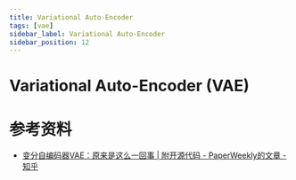 ```yaml
---
title: Variational Auto-Encoder
tags: [vae]
sidebar_label: Variational Auto-Encoder
sidebar_position: 12
---
```


# Variational Auto-Encoder (VAE)

# 参考资料

* [变分自编码器VAE：原来是这么一回事 | 附开源代码 - PaperWeekly的文章 - 知乎](https://zhuanlan.zhihu.com/p/34998569)



